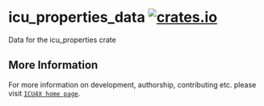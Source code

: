 # icu_properties_data [![crates.io](https://img.shields.io/crates/v/icu_properties_data)](https://crates.io/crates/icu_properties_data)

Data for the icu_properties crate

## More Information

For more information on development, authorship, contributing etc. please visit [`ICU4X home page`](https://github.com/unicode-org/icu4x).
